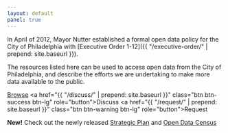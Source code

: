 ```yaml
---
layout: default
panel: true
---
```


In April of 2012, Mayor Nutter established a formal open data policy for the City of Philadelphia with [Executive Order 1-12]({{ "/executive-order/" | prepend: site.baseurl }}). 

The resources listed here can be used to access open data from the City of Philadelphia, and describe the efforts we are undertaking to make more data available to the public.

<a href="http://opendataphilly.org" target="_blank" class="btn btn-primary btn-lg" role="button">Browse</a>
<a href="{{ "/discuss/" | prepend: site.baseurl }}" class="btn btn-success btn-lg" role="button">Discuss</a>
<a href="{{ "/request/" | prepend: site.baseurl }}" class="btn btn-warning btn-lg" role="button">Request</a>

<div class="alert alert-success" role="alert"><strong>New!</strong> Check out the newly released <a href="#">Strategic Plan</a> and <a href="{{ "/census/" | prepend: site.baseurl }}">Open Data Census</a></div>